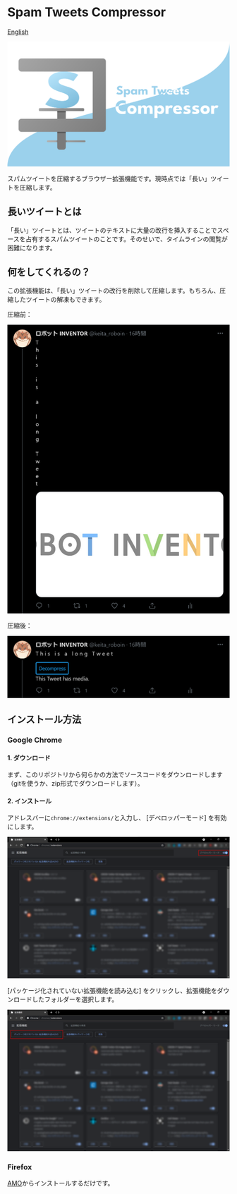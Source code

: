 # Spam Tweets Compressor

[English](README.md)

![logo](image/logo.svg)

スパムツイートを圧縮するブラウザー拡張機能です。現時点では「長い」ツイートを圧縮します。

## 長いツイートとは

「長い」ツイートとは、ツイートのテキストに大量の改行を挿入することでスペースを占有するスパムツイートのことです。そのせいで、タイムラインの閲覧が困難になります。

## 何をしてくれるの？

この拡張機能は、「長い」ツイートの改行を削除して圧縮します。もちろん、圧縮したツイートの解凍もできます。

圧縮前：

![Screenshot](image/for_readme/long_tweet_uncompressed.png)

圧縮後：

![Screenshot](image/for_readme/long_tweet_compressed.png)

## インストール方法

### Google Chrome

#### 1. ダウンロード

まず、このリポジトリから何らかの方法でソースコードをダウンロードします（gitを使うか、zip形式でダウンロードします）。

#### 2. インストール

アドレスバーに``chrome://extensions/``と入力し、 [デベロッパーモード] を有効にします。

![Screenshot](image/for_readme/chrome_extensions.png)

[パッケージ化されていない拡張機能を読み込む] をクリックし、拡張機能をダウンロードしたフォルダーを選択します。

![Screenshot](image/for_readme/chrome_extensions2.png)

### Firefox

[AMO](https://addons.mozilla.org/ja/firefox/addon/spam-tweets-compressor/)からインストールするだけです。
